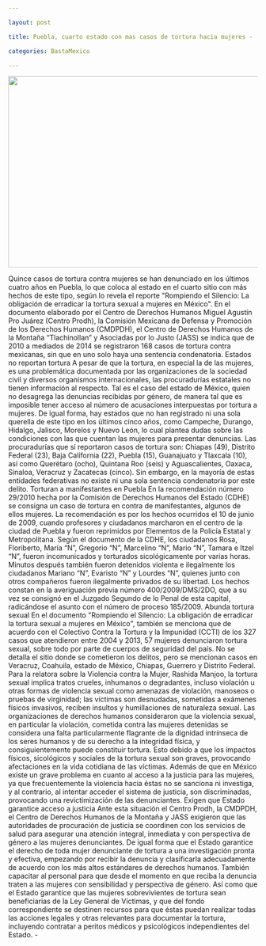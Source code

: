 ```yaml
---

layout: post

title: Puebla, cuarto estado con mas casos de tortura hacia mujeres -

categories: BastaMexico

---
```


<p><img src="http://e-consulta.com/sites/default/files/styles/large/public/disenodefoto_torturapuebla.jpg?itok=LT3-q0ww" alt="" width="640" height="387" /></p>
<p>Quince casos de tortura contra mujeres se han denunciado en los &uacute;ltimos cuatro a&ntilde;os en Puebla, lo que coloca al estado en el cuarto sitio con m&aacute;s hechos de este tipo, seg&uacute;n lo revela el reporte "Rompiendo el Silencio: La obligaci&oacute;n de erradicar la tortura sexual a mujeres en M&eacute;xico". En el documento elaborado por el Centro de Derechos Humanos Miguel Agust&iacute;n Pro Ju&aacute;rez (Centro Prodh), la Comisi&oacute;n Mexicana de Defensa y Promoci&oacute;n de los Derechos Humanos (CMDPDH), el Centro de Derechos Humanos de la Monta&ntilde;a &ldquo;Tlachinollan&rdquo; y Asociadas por lo Justo (JASS) se indica que de 2010 a mediados de 2014 se registraron 168 casos de tortura contra mexicanas, sin que en uno solo haya una sentencia condenatoria. Estados no reportan tortura A pesar de que la tortura, en especial la de las mujeres, es una problem&aacute;tica documentada por las organizaciones de la sociedad civil y diversos organismos internacionales, las procuradur&iacute;as estatales no tienen informaci&oacute;n al respecto. Tal es el caso del estado de M&eacute;xico, quien no desagrega las denuncias recibidas por g&eacute;nero, de manera tal que es imposible tener acceso al n&uacute;mero de acusaciones interpuestas por tortura a mujeres. De igual forma, hay estados que no han registrado ni una sola querella de este tipo en los &uacute;ltimos cinco a&ntilde;os, como Campeche, Durango, Hidalgo, Jalisco, Morelos y Nuevo Le&oacute;n, lo cual plantea dudas sobre las condiciones con las que cuentan las mujeres para presentar denuncias. Las procuradur&iacute;as que s&iacute; reportaron casos de tortura son: Chiapas (49), Distrito Federal (23), Baja California (22), Puebla (15), Guanajuato y Tlaxcala (10), as&iacute; como Quer&eacute;taro (ocho), Quintana Roo (seis) y Aguascalientes, Oaxaca, Sinaloa, Veracruz y Zacatecas (cinco). Sin embargo, en la mayor&iacute;a de estas entidades federativas no existe ni una sola sentencia condenatoria por este delito. Torturan a manifestantes en Puebla En la recomendaci&oacute;n n&uacute;mero 29/2010 hecha por la Comisi&oacute;n de Derechos Humanos del Estado (CDHE) se consigna un caso de tortura en contra de manifestantes, algunos de ellos mujeres. La recomendaci&oacute;n es por los hechos ocurridos el 10 de junio de 2009, cuando profesores y ciudadanos marcharon en el centro de la ciudad de Puebla y fueron reprimidos por Elementos de la Polic&iacute;a Estatal y Metropolitana. Seg&uacute;n el documento de la CDHE, los ciudadanos Rosa, Floriberto, Mar&iacute;a &ldquo;N&rdquo;, Gregorio &ldquo;N&rdquo;, Marcelino &ldquo;N&rdquo;, Mario &ldquo;N&rdquo;, Tamara e Itzel &ldquo;N&rdquo;, fueron incomunicados y torturados sicol&oacute;gicamente por varias horas. Minutos despu&eacute;s tambi&eacute;n fueron detenidos violenta e ilegalmente los ciudadanos Mariano &ldquo;N&rdquo;, Evaristo &ldquo;N&rdquo; y Lourdes &ldquo;N&rdquo;, quienes junto con otros compa&ntilde;eros fueron ilegalmente privados de su libertad. Los hechos constan en la averiguaci&oacute;n previa n&uacute;mero 400/2009/DMS/2DO, que a su vez se consign&oacute; en el Juzgado Segundo de lo Penal de esta capital, radic&aacute;ndose el asunto con el n&uacute;mero de proceso 185/2009. Abunda tortura sexual En el documento "Rompiendo el Silencio: La obligaci&oacute;n de erradicar la tortura sexual a mujeres en M&eacute;xico", tambi&eacute;n se menciona que de acuerdo con el Colectivo Contra la Tortura y la Impunidad (CCTI) de los 327 casos que atendieron entre 2004 y 2013, 57 mujeres denunciaron tortura sexual, sobre todo por parte de cuerpos de seguridad del pa&iacute;s. No se detalla el sitio donde se cometieron los delitos, pero se mencionan casos en Veracruz, Coahuila, estado de M&eacute;xico, Chiapas, Guerrero y Distrito Federal. Para la relatora sobre la Violencia contra la Mujer, Rashida Manjoo, la tortura sexual implica tratos crueles, inhumanos o degradantes, incluso violaci&oacute;n u otras formas de violencia sexual como amenazas de violaci&oacute;n, manoseos o pruebas de virginidad; las v&iacute;ctimas son desnudadas, sometidas a ex&aacute;menes f&iacute;sicos invasivos, reciben insultos y humillaciones de naturaleza sexual. Las organizaciones de derechos humanos consideraron que la violencia sexual, en particular la violaci&oacute;n, cometida contra las mujeres detenidas se considera una falta particularmente flagrante de la dignidad intr&iacute;nseca de los seres humanos y de su derecho a la integridad f&iacute;sica, y consiguientemente puede constituir tortura. Esto debido a que los impactos f&iacute;sicos, sicol&oacute;gicos y sociales de la tortura sexual son graves, provocando afectaciones en la vida cotidiana de las v&iacute;ctimas. Adem&aacute;s de que en M&eacute;xico existe un grave problema en cuanto al acceso a la justicia para las mujeres, ya que frecuentemente la violencia hacia &eacute;stas no se sanciona ni investiga, y al contrario, al intentar acceder el sistema de justicia, son discriminadas, provocando una revictimizaci&oacute;n de las denunciantes. Exigen que Estado garantice acceso a justicia Ante esta situaci&oacute;n el Centro Prodh, la CMDPDH, el Centro de Derechos Humanos de la Monta&ntilde;a y JASS exigieron que las autoridades de procuraci&oacute;n de justicia se coordinen con los servicios de salud para asegurar una atenci&oacute;n integral, inmediata y con perspectiva de g&eacute;nero a las mujeres denunciantes. De igual forma que el Estado garantice el derecho de toda mujer denunciante de tortura a una investigaci&oacute;n pronta y efectiva, empezando por recibir la denuncia y clasificarla adecuadamente de acuerdo con los m&aacute;s altos est&aacute;ndares de derechos humanos. Tambi&eacute;n capacitar al personal para que desde el momento en que reciba la denuncia traten a las mujeres con sensibilidad y perspectiva de g&eacute;nero. As&iacute; como que el Estado garantice que las mujeres sobrevivientes de tortura sean beneficiarias de la Ley General de V&iacute;ctimas, y que del fondo correspondiente se destinen recursos para que &eacute;stas puedan realizar todas las acciones legales y otras relevantes para documentar la tortura, incluyendo contratar a peritos m&eacute;dicos y psicol&oacute;gicos independientes del Estado. -&nbsp;</p>